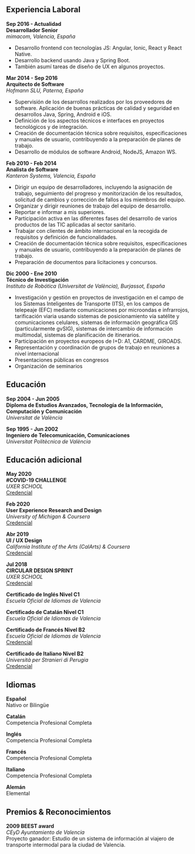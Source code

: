 ## Experiencia Laboral

**Sep 2016 - Actualidad**  
**Desarrollador Senior**  
_mimacom, Valencia, España_

- Desarrollo frontend con tecnologías JS: Angular, Ionic, React y React
  Native.
- Desarrollo backend usando Java y Spring Boot.
- También asumí tareas de diseño de UX en algunos proyectos.

**Mar 2014 - Sep 2016**  
**Arquitecto de Software**  
_Hofmann SLU, Paterna, España_

- Supervisión de los desarrollos realizados por los proveedores de software. Aplicación de buenas prácticas de calidad y seguridad en desarrollos Java, Spring, Android e iOS.
- Definición de los aspectos técnicos e interfaces en proyectos tecnológicos y de integración.
- Creación de documentación técnica sobre requisitos, especificaciones y manuales de usuario, contribuyendo a la preparación de planes de trabajo.
- Desarrollo de módulos de software Android, NodeJS, Amazon WS.

**Feb 2010 - Feb 2014**  
**Analista de Software**  
_Kanteron Systems, Valencia, España_

- Dirigir un equipo de desarrolladores, incluyendo la asignación de trabajo, seguimiento del progreso y monitorización de los resultados, solicitud de cambios y corrección de fallos a los miembros del equipo.
- Organizar y dirigir reuniones de trabajo del equipo de desarrollo.
- Reportar e informar a mis superiores.
- Participación activa en las diferentes fases del desarrollo de varios productos de las TIC aplicadas al sector sanitario.
- Trabajar con clientes de ámbito internacional en la recogida de requisitos y definición de funcionalidades.
- Creación de documentación técnica sobre requisitos, especificaciones y manuales de usuario, contribuyendo a la preparación de planes de trabajo.
- Preparación de documentos para licitaciones y concursos.

**Dic 2000 - Ene 2010**  
**Técnico de Investigación**  
_Instituto de Robótica (Universitat de València), Burjassot, España_

- Investigación y gestión en proyectos de investigación en el campo de los
  Sistemas Inteligentes de Transporte (ITS), en los campos de telepeaje (EFC)
  mediante comunicaciones por microondas e infrarrojos, tarificación viaria
  usando sistemas de posicionamiento vía satélite y comunicaciones celulares,
  sistemas de información geográfica GIS (particularmente gvSIG), sistemas
  de intercambio de información multimodal, sistemas de planificación de
  itinerarios.
- Participación en proyectos europeos de I+D: A1, CARDME, GIROADS.
- Representación y coordinación de grupos de trabajo en reuniones a nivel
  internacional
- Presentaciones públicas en congresos
- Organización de seminarios

## Educación

**Sep 2004 - Jun 2005**  
**Diploma de Estudios Avanzados, Tecnología de la Información, Computación y Comunicación**  
_Universitat de València_

**Sep 1995 - Jun 2002**  
**Ingeniero de Telecomunicación, Comunicaciones**  
_Universitat Politècnica de València_

## Educación adicional

**May 2020**  
**#COVID-19 CHALLENGE**  
_UXER SCHOOL_  
[Credencial](https://www.credential.net/d295142c-616a-45d2-8624-197c21ae9560)

**Feb 2020**  
**User Experience Research and Design**  
_University of Michigan & Coursera_  
[Credencial](https://www.coursera.org/account/accomplishments/specialization/KGXYHU6XPUKF)

**Abr 2019**  
**UI / UX Design**  
_California Institute of the Arts (CalArts) & Coursera_  
[Credencial](https://www.coursera.org/account/accomplishments/specialization/certificate/GGCGKG76M2B3)

**Jul 2018**  
**CIRCULAR DESIGN SPRINT**  
_UXER SCHOOL_  
[Credencial](http://www.uxerschool.com/wp-content/uploads/certificates/CIRCULAR-DESIGN-SPRINT-II-LO-CERTIFICATE-juanguillermo-aldasoro.pdf)

**Certificado de Inglés Nivel C1**  
_Escuela Oficial de Idiomas de Valencia_

**Certificado de Catalán Nivel C1**  
_Escuela Oficial de Idiomas de Valencia_

**Certificado de Francés Nivel B2**  
_Escuela Oficial de Idiomas de Valencia_  
[Credencial](https://drive.google.com/file/d/0B4UMA5fXTkkuYU9TV2VfVl96S3M/view)

**Certificado de Italiano Nivel B2**  
_Università per Stranieri di Perugia_  
[Credencial](https://drive.google.com/file/d/1Ofg8nM0cvC_dDlD-EsQftJJv-zC1kRor/view)

## Idiomas

**Español**  
Nativo or Bilingüe

**Catalán**  
Competencia Profesional Completa

**Inglés**  
Competencia Profesional Completa

**Francés**  
Competencia Profesional Completa

**Italiano**  
Competencia Profesional Completa

**Alemán**  
Elemental

## Premios & Reconocimientos

**2009 BEEST award**  
_CEyD Ayuntamiento de Valencia_  
Proyecto ganador: Estudio de un sistema de información al viajero de transporte intermodal para la ciudad de Valencia.
